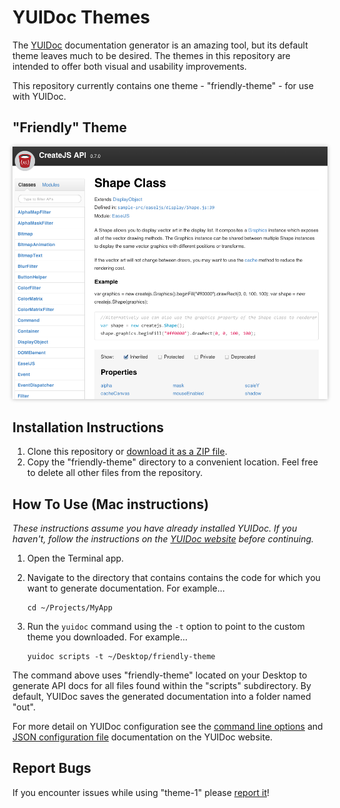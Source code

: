 # YUIDoc Themes

The [YUIDoc](http://yui.github.io/yuidoc/) documentation generator is an amazing tool, but its default theme leaves much to be desired. The themes in this repository are intended to offer both visual and usability improvements.

This repository currently contains one theme - "friendly-theme" - for use with YUIDoc.

## "Friendly" Theme

<img src="readme-assets/after.png" style="box-shadow: 0px 0px 6px rgba(0, 0, 0, .3)">

## Installation Instructions

1. Clone this repository or [download it as a ZIP file](https://github.com/Krxtopher/yuidoc-themes/archive/master.zip).
2. Copy the "friendly-theme" directory to a convenient location. Feel free to delete all other files from the repository.

## How To Use (Mac instructions)

_These instructions assume you have already installed YUIDoc. If you haven't, follow the instructions on the [YUIDoc website](http://yui.github.io/yuidoc/) before continuing._

1. Open the Terminal app.
2. Navigate to the directory that contains contains the code for which you want to generate documentation. For example...

    ```
    cd ~/Projects/MyApp
    ```

3. Run the `yuidoc` command using the `-t` option to point to the custom theme you downloaded. For example...

    ```
    yuidoc scripts -t ~/Desktop/friendly-theme
    ```

The command above uses "friendly-theme" located on your Desktop to generate API docs for all files found within the "scripts" subdirectory. By default, YUIDoc saves the generated documentation into a folder named "out".

For more detail on YUIDoc configuration see the [command line options](http://yui.github.io/yuidoc/args/index.html#command-line) and [JSON configuration file](http://yui.github.io/yuidoc/args/index.html#json) documentation on the YUIDoc website.

## Report Bugs

If you encounter issues while using "theme-1" please [report it](https://github.com/Krxtopher/yuidoc-themes/issues)!
